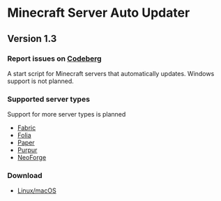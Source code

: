 # Minecraft Server Auto Updater
## Version 1.3
### Report issues on [Codeberg](https://codeberg.org/pqtato/minecraft-server-auto-updater/issues)

A start script for Minecraft servers that automatically updates. Windows support is not planned.

### Supported server types

Support for more server types is planned

- [Fabric](https://fabricmc.net)
- [Folia](https://papermc.io/software/folia)
- [Paper](https://papermc.io/software/paper)
- [Purpur](https://purpurmc.org)
- [NeoForge](https://neoforged.net)

### Download

- [Linux/macOS](https://codeberg.org/pqtato/minecraft-server-auto-updater/src/branch/main/start.sh)